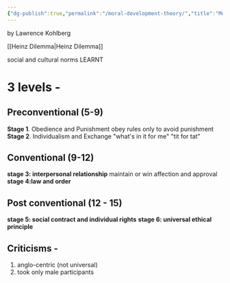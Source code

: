 ```yaml
---
{"dg-publish":true,"permalink":"/moral-development-theory/","title":"Moral Development Theory","tags":["psychology","lifespan"],"created":"","updated":""}
---
```



by Lawrence Kohlberg

[[Heinz Dilemma\|Heinz Dilemma]]

social and cultural norms
LEARNT


# 3 levels -

## Preconventional (5-9)
**Stage 1**. Obedience and Punishment
	obey rules only to avoid punishment
**Stage 2**. Individualism and Exchange
	"what's in it for me" 
	"tit for tat"

## Conventional (9-12)
**stage 3: interpersonal relationship**
maintain or win affection and approval 
**stage 4:law and order**

## Post conventional (12 - 15)
**stage 5: social contract and individual rights**
**stage 6: universal ethical principle**

## Criticisms -
1) anglo-centric (not universal)
2) took only male participants 

